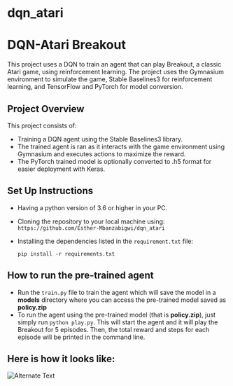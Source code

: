 # dqn_atari

# DQN-Atari Breakout

This project uses a DQN to train an agent that can play Breakout, a classic Atari game, using reinforcement learning. The project uses the Gymnasium environment to simulate the game, Stable Baselines3 for reinforcement learning, and TensorFlow and PyTorch for model conversion.


## Project Overview
This project consists of:
- Training a DQN agent using the Stable Baselines3 library.
- The trained agent is ran as it interacts with the game environment using Gymnasium and executes actions to maximize the reward.
- The PyTorch trained model is optionally converted to .h5 format for easier deployment with Keras.


## Set Up Instructions
- Having a python version of 3.6 or higher in your PC.
- Cloning the repository to your local machine using:
  ```https://github.com/Esther-Mbanzabigwi/dqn_atari```
- Installing the dependencies listed in the ```requirement.txt``` file:
  
  ```pip install -r requirements.txt```

## How to run the pre-trained agent
- Run the ```train.py``` file to train the agent which will save the model in a **models** directory where you can access the pre-trained model saved as **policy.zip**
- To run the agent using the pre-trained model (that is **policy.zip**), just simply run ```python play.py```. This will start the agent and it will play the Breakout for 5 episodes. Then, the total reward and steps for each episode will be printed in the command line.

## Here is how it looks like:
![Alternate Text](images/game.png)
